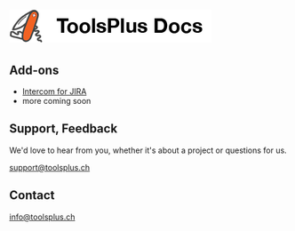 # <a href='http://docs.toolsplus.ch'><img src='/assets/toolsplus-logo.png' height='60'></a>

## Add-ons

* [Intercom for JIRA](/addons/intercom/README.md)
* more coming soon

## Support, Feedback

We'd love to hear from you, whether it's about a project or questions for us.

[support@toolsplus.ch](mailto:support@toolsplus.ch)

## Contact

[info@toolsplus.ch](mailto:info@toolsplus.ch)


